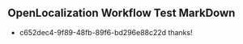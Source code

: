 ## OpenLocalization Workflow Test MarkDown
* c652dec4-9f89-48fb-89f6-bd296e88c22d thanks!

<!--HONumber=Jul16_HO4-->


